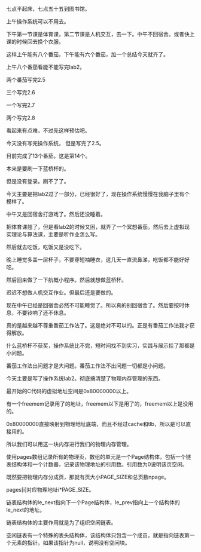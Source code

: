 七点半起床，七点五十五到图书馆。

上午操作系统可以不用去。

下午第一节课是体育课，第二节课是人机交互，去一下。中午不回宿舍。或者快上课的时候回去换个衣服。

这样上午能有八个番茄，下午能有六个番茄，加一个总结今天就齐了。

上午八个番茄看能不能写完lab2。

两个番茄写完2.5

三个写完2.6

一个写完2.7

两个写完2.8

看起来有点难，不过先这样预估吧。

今天没有写完操作系统， 但是写完了2.5。

目前完成了13个番茄。这是第14个。

本来是要刷一下蓝桥杯的。

但是没有登录。刷不了了。

今天主要是把lab2过了一部分，已经很好了，现在操作系统慢慢在我脑子里有个模样了。

中午又是回宿舍打游戏了。然后还没睡着。

把体育课翘了，但是看lab2的时候又困，就弄了一个冥想番茄。然后去上虚拟现实理论与算法课，主要是听作业怎么写。

然后就去吃饭，吃饭又是没吃下。

晚上睡觉多盖一层杯子，不要穿短袖睡衣，这几天一直流鼻涕，吃饭都不能好好吃。

然后回来做了一下航概小程序。然后就想做蓝桥杯。

迟迟不想做人机交互作业。但最后还是要做的。

现在中午已经是回宿舍必然不可能睡觉了。所以真的别回宿舍了。然后要按时休息，不要铃响了还不休息。

真的是越来越不尊重番茄工作法了。这是绝对不可以的。正是有番茄工作法我才获得解放。

什么蓝桥杯不获奖，操作系统比不完，短时间找不到实习，实践与展示挂了那都是小问题。

番茄工作法出问题才是大问题。番茄工作法不出问题一切都是小问题。

今天主要是写了操作系统lab2。彻底搞清楚了物理内存管理的东西。

最开始的C代码的虚拟地址空间是0x80000000以上。

有一个freemem记录用了的地址，freemem以下是用了的，freemem以上是没用的。

0x80000000直接映射到物理地址底端，而且不经过cache和tlb，所以是可以直接用的。

所以我们可以用这一块内存进行我们的物理内存管理。

使用pages数组记录所有的物理页，数组的单元是一个Page结构体，包括一个链表结构体和一个计数器，记录该物理地址的引用数。引用数为0说明该页空闲。

既然要把物理内存分成页，那就有页大小PAGE_SIZE和总页数npage。

pages[i]对应物理地址i*PAGE_SIZE。

链表结构体的le_next指向下一个Page结构体，le_prev指向上一个结构体的le_next的地址。

链表结构体的主要作用就是为了组织空闲链表。

空闲链表有一个特殊的表头结构体，该结构体只包含一个成员，就是指向链表第一个元素的指针。如果该指针为null，说明没有空闲块。